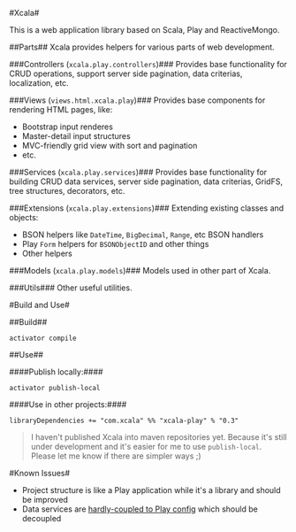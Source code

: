 #Xcala#

This is a web application library based on Scala, Play and ReactiveMongo.

##Parts##
Xcala provides helpers for various parts of web development.

###Controllers (`xcala.play.controllers`)###
Provides base functionality for CRUD operations, support server side pagination, data criterias, localization, etc.

###Views (`views.html.xcala.play`)###
Provides base components for rendering HTML pages, like:

* Bootstrap input renderes
* Master-detail input structures
* MVC-friendly grid view with sort and pagination
* etc.

###Services (`xcala.play.services`)###
Provides base functionality for building CRUD data services, server side pagination, data criterias, GridFS, tree structures, decorators, etc.

###Extensions (`xcala.play.extensions`)###
Extending existing classes and objects:

* BSON helpers like `DateTime`, `BigDecimal`, `Range`, etc BSON handlers
* Play `Form` helpers for `BSONObjectID` and other things
* Other helpers

###Models (`xcala.play.models`)###
Models used in other part of Xcala.

###Utils###
Other useful utilities.

#Build and Use#

##Build##

```
activator compile
```

##Use##

####Publish locally:####

```
activator publish-local
```

####Use in other projects:####

```
libraryDependencies += "com.xcala" %% "xcala-play" % "0.3"
```

>I haven't published Xcala into maven repositories yet. Because it's still under development and it's easier for me to use `publish-local`. Please let me know if there are simpler ways ;)

#Known Issues#
* Project structure is like a Play application while it's a library and should be improved
* Data services are [hardly-coupled to Play config](https://github.com/AmirKarimi/xcala/blob/22de6022ca21612ff065ce58a6fa1e39debb24b4/src/app/xcala.play/services/DatabaseConfig.scala#L36) which should be decoupled
